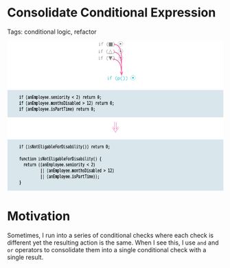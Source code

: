 # Consolidate Conditional Expression

Tags: conditional logic, refactor

![](Untitled.png)

# Motivation

Sometimes, I run into a series of conditional checks where each check is different yet the resulting action is the same. When I see this, I use `and` and `or` operators to consolidate them into a single conditional check with a single result.